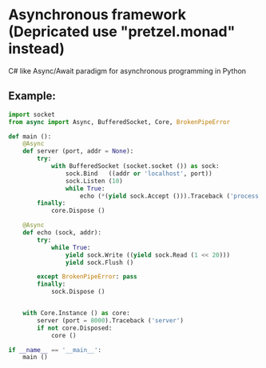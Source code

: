 # Asynchronous framework (Depricated use "pretzel.monad" instead)

C# like Async/Await paradigm for asynchronous programming in Python

## Example:

```python
import socket
from async import Async, BufferedSocket, Core, BrokenPipeError

def main ():
    @Async
    def server (port, addr = None):
        try:
            with BufferedSocket (socket.socket ()) as sock:
                sock.Bind   ((addr or 'localhost', port))
                sock.Listen (10)
                while True:
                    echo (*(yield sock.Accept ())).Traceback ('process')
        finally:
            core.Dispose ()

    @Async
    def echo (sock, addr):
        try:
            while True:
                yield sock.Write ((yield sock.Read (1 << 20)))
                yield sock.Flush ()

        except BrokenPipeError: pass
        finally:
            sock.Dispose ()


    with Core.Instance () as core:
        server (port = 8000).Traceback ('server')
        if not core.Disposed:
            core ()

if __name__ == '__main__':
    main ()
```
